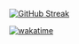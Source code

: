 [![GitHub Streak](https://streak-stats.demolab.com?user=sinn00&theme=dark-minimalist&hide_border=true&border_radius=5.0)](https://git.io/streak-stats)

[![wakatime](https://wakatime.com/badge/github/fabolous2/fabolous2.svg)](https://wakatime.com/badge/github/fabolous2/fabolous2)
